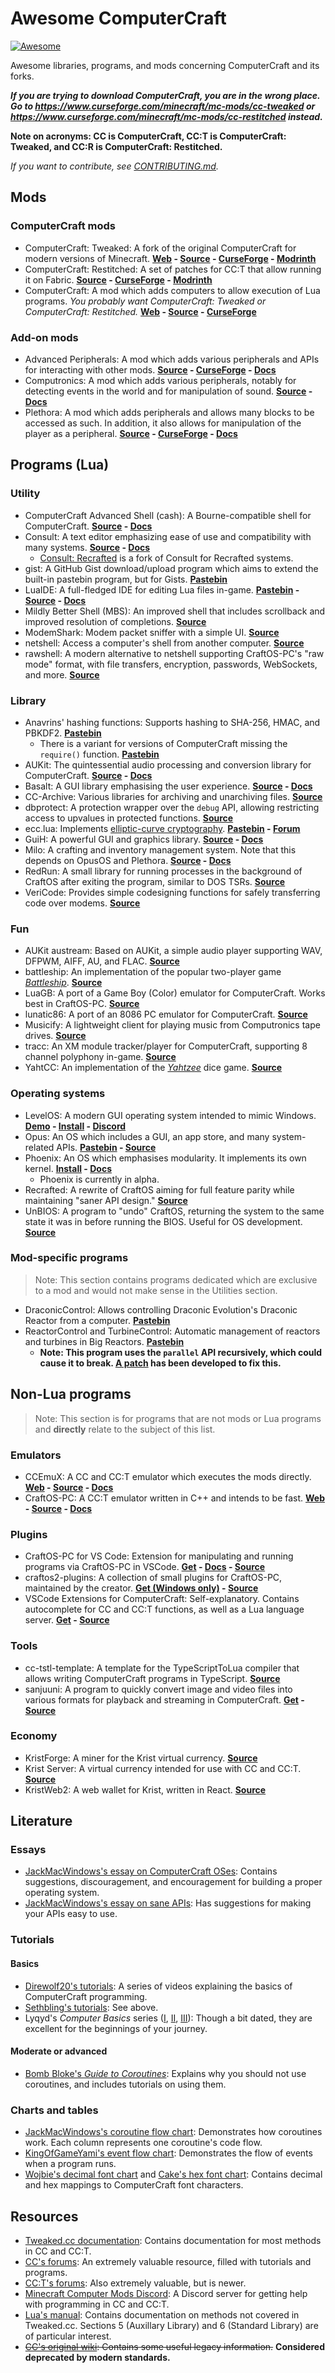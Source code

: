 # Awesome ComputerCraft

[![Awesome](https://awesome.re/badge.svg)](https://awesome.re)

Awesome libraries, programs, and mods concerning ComputerCraft and its forks.

***If you are trying to download ComputerCraft, you are in the wrong place. Go to https://www.curseforge.com/minecraft/mc-mods/cc-tweaked or https://www.curseforge.com/minecraft/mc-mods/cc-restitched instead.***

**Note on acronyms: CC is ComputerCraft, CC:T is ComputerCraft: Tweaked, and CC:R is ComputerCraft: Restitched.**

*If you want to contribute, see [CONTRIBUTING.md](./CONTRIBUTING.md).*

## Mods
### ComputerCraft mods

- ComputerCraft: Tweaked: A fork of the original ComputerCraft for modern versions of Minecraft. **[Web](https://computercraft.cc) - [Source](https://github.com/cc-tweaked/CC-Tweaked) - [CurseForge](https://www.curseforge.com/minecraft/mc-mods/cc-tweaked) - [Modrinth](https://modrinth.com/mod/cc-tweaked)**
- ComputerCraft: Restitched: A set of patches for CC:T that allow running it on Fabric. **[Source](https://github.com/cc-tweaked/cc-restitched) - [CurseForge](https://www.curseforge.com/minecraft/mc-mods/cc-restitched) - [Modrinth](https://modrinth.com/mod/cc-restitched)**
- ComputerCraft: A mod which adds computers to allow execution of Lua programs. *You probably want ComputerCraft: Tweaked or ComputerCraft: Restitched.* **[Web](http://computercraft.info) - [Source](https://githun.com/dan200/ComputerCraft) - [CurseForge](https://www.curseforge.com/minecraft/mc-mods/computercraft)**

### Add-on mods

- Advanced Peripherals: A mod which adds various peripherals and APIs for interacting with other mods. **[Source](https://github.com/Seniorendi/AdvancedPeripherals) - [CurseForge](https://www.curseforge.com/minecraft/mc-mods/advanced-peripherals) - [Docs](https://peaceful-nobel-03befe.netlify.app)**
- Computronics: A mod which adds various peripherals, notably for detecting events in the world and for manipulation of sound. **[Source](https://github.com/Vexatos/Computronics) - [Docs](https://wiki.vexatos.com/wiki:computronics)**
- Plethora: A mod which adds peripherals and allows many blocks to be accessed as such. In addition, it also allows for manipulation of the player as a peripheral. **[Source](https://github.com/SquidDev-CC/plethora) - [CurseForge](https://minecraft.curseforge.com/projects/plethora-peripherals) - [Docs](https://plethora.madefor.cc)**

## Programs (Lua)
### Utility

- ComputerCraft Advanced Shell (cash): A Bourne-compatible shell for ComputerCraft. **[Source](https://github.com/MCJack123/cash) - [Docs](https://cash.madefor.cc)**
- Consult: A text editor emphasizing ease of use and compatibility with many systems. **[Source](https://github.com/1Turtle/CONSULT) - [Docs](https://consult.madefor.cc)**
    - [Consult: Recrafted](https://github.com/manaphoenix/CONSULT_RECRAFTED) is a fork of Consult for Recrafted systems.
- gist: A GitHub Gist download/upload program which aims to extend the built-in pastebin program, but for Gists. **[Pastebin](https://pastebin.com/zSLPYpqs)**
- LuaIDE: A full-fledged IDE for editing Lua files in-game. **[Pastebin](https://pastebin.com/vyAZc6tJ) - [Source](https://github.com/benanders/LuaIDE) - [Docs](http://www.computercraft.info/forums2/index.php?/topic/12347-luaide-10-you-might-actually-like-editing-in-game/)**
- Mildly Better Shell (MBS): An improved shell that includes scrollback and improved resolution of completions. **[Source](https://github.com/SquidDev-CC/mbs)**
- ModemShark: Modem packet sniffer with a simple UI. **[Source](https://gist.github.com/MCJack123/56ca71555d9c0f78d4c985f1e9ad28e8)**
- netshell: Access a computer's shell from another computer. **[Source](https://github.com/lyqyd/cc-netshell)**
- rawshell: A modern alternative to netshell supporting CraftOS-PC's "raw mode" format, with file transfers, encryption, passwords, WebSockets, and more. **[Source](https://gist.github.com/MCJack123/8c8861e5e3082d2bed18d07641b5b2cc)**

### Library

- Anavrins' hashing functions: Supports hashing to SHA-256, HMAC, and PBKDF2. **[Pastebin](https://pastebin.com/6UV4qfNF)**
    - There is a variant for versions of ComputerCraft missing the `require()` function. **[Pastebin](https://pastebin.com/Qk31PubV)**
- AUKit: The quintessential audio processing and conversion library for ComputerCraft. **[Source](https://github.com/MCJack123/AUKit) - [Docs](https://mcjack123.github.io/AUKit/)**
- Basalt: A GUI library emphasising the user experience. **[Source](https://github.com/Pyroxenium/Basalt) - [Docs](https://basalt.madefor.cc/)**
- CC-Archive: Various libraries for archiving and unarchiving files. **[Source](https://github.com/MCJack123/CC-Archive)**
- dbprotect: A protection wrapper over the `debug` API, allowing restricting access to upvalues in protected functions. **[Source](https://gist.github.com/MCJack123/4cf6fc941a2d412b4195caafb9636363)**
- ecc.lua: Implements [elliptic-curve cryptography](https://en.wikipedia.org/wiki/Elliptic-curve_cryptography). **[Pastebin](https://pastebin.com/ZGJGBJdg) - [Forum](https://www.computercraft.info/forums2/index.php?/topic/29803-elliptic-curve-cryptography/)**
- GuiH: A powerful GUI and graphics library. **[Source](https://github.com/9551-Dev/GuiH) - [Docs](https://guih.madefor.cc/)**
- Milo: A crafting and inventory management system. Note that this depends on OpusOS and Plethora. **[Source](https://github.com/kepler155c/opus-apps/tree/master-1.8/milo) - [Docs](https://github.com/kepler155c/opus-apps/wiki/Milo-(crafting---storage-system))**
- RedRun: A small library for running processes in the background of CraftOS after exiting the program, similar to DOS TSRs. **[Source](https://gist.github.com/MCJack123/473475f07b980d57dd2bd818026c97e8)**
- VeriCode: Provides simple codesigning functions for safely transferring code over modems. **[Source](https://gist.github.com/MCJack123/7752c85918bcf23ada028abd615e8750)**

### Fun

- AUKit austream: Based on AUKit, a simple audio player supporting WAV, DFPWM, AIFF, AU, and FLAC. **[Source](https://github.com/MCJack123/AUKit/blob/master/austream.lua)**
- battleship: An implementation of the popular two-player game *[Battleship](https://en.wikipedia.org/wiki/Battleship_(game))*. **[Source](https://gist.github.com/MCJack123/7082da1d2ac725c33ff77389877ad7f4)**
- LuaGB: A port of a Game Boy (Color) emulator for ComputerCraft. Works best in CraftOS-PC. **[Source](https://github.com/MCJack123/LuaGB)**
- lunatic86: A port of an 8086 PC emulator for ComputerCraft. **[Source](https://github.com/MCJack123/lunatic86)**
- Musicify: A lightweight client for playing music from Computronics tape drives. **[Source](https://github.com/knijin/musicify)**
- tracc: An XM module tracker/player for ComputerCraft, supporting 8 channel polyphony in-game. **[Source](https://github.com/MCJack123/tracc/tree/playAudio)**
- YahtCC: An implementation of the *[Yahtzee](https://en.wikipedia.org/wiki/Yahtzee)* dice game. **[Source](https://gist.github.com/MCJack123/4f7f1635998f44630c8440e81213d32e)**

### Operating systems

- LevelOS: A modern GUI operating system intended to mimic Windows. **[Demo](https://www.youtube.com/watch?v=F29vH8W7ZjE) - [Install](http://install.leveloper.cc) - [Discord](https://discord.gg/vBsjGqy99U)**
- Opus: An OS which includes a GUI, an app store, and many system-related APIs. **[Pastebin](https://pastebin.com/UzGHLbNC) - [Source](https://github.com/kepler155c/opus)**
- Phoenix: An OS which emphasises modularity. It implements its own kernel. **[Install](https://phoenix.madefor.cc/install.lua) - [Docs](https://phoenix.madefor.cc)**
    - Phoenix is currently in alpha.
- Recrafted: A rewrite of CraftOS aiming for full feature parity while maintaining "saner API design." **[Source](https://github.com/ocawesome101/recrafted)**
- UnBIOS: A program to "undo" CraftOS, returning the system to the same state it was in before running the BIOS. Useful for OS development. **[Source](https://gist.github.com/MCJack123/42bc69d3757226c966da752df80437dc)**

### Mod-specific programs

> Note: This section contains programs dedicated which are exclusive to a mod and would not make sense in the Utilities section.

- DraconicControl: Allows controlling Draconic Evolution's Draconic Reactor from a computer. **[Pastebin](https://pastebin.com/UqVHTht5)**
- ReactorControl and TurbineControl: Automatic management of reactors and turbines in Big Reactors. **[Pastebin](https://pastebin.com/p4zeq7Ma)**
    - **Note: This program uses the `parallel` API recursively, which could cause it to break. [A patch](https://pastebin.com/2ZrbnH5w) has been developed to fix this.**

## Non-Lua programs

> Note: This section is for programs that are not mods or Lua programs and **directly** relate to the subject of this list.

### Emulators

- CCEmuX: A CC and CC:T emulator which executes the mods directly. **[Web](https://emux.cc) - [Source](https://github.com/CCEmuX/CCEmuX) - [Docs](https://emux.cc/getting-started.html)**
- CraftOS-PC: A CC:T emulator written in C++ and intends to be fast. **[Web](https://www.craftos-pc.cc) - [Source](https://github.com/MCJack123/craftos2) - [Docs](https://www.craftos-pc.cc/docs)**

### Plugins

- CraftOS-PC for VS Code: Extension for manipulating and running programs via CraftOS-PC in VSCode. **[Get](https://marketplace.visualstudio.com/items?itemName=JackMacWindows.craftos-pc) - [Docs](https://www.craftos-pc.cc/docs/extension) - [Source](https://github.com/MCJack123/vscode-craftos-pc)**
- craftos2-plugins: A collection of small plugins for CraftOS-PC, maintained by the creator. **[Get (Windows only)](https://github.com/MCJack123/craftos2-plugins/tree/master/x64-windows) - [Source](https://github.com/MCJack123/craftos2-plugins)**
- VSCode Extensions for ComputerCraft: Self-explanatory. Contains autocomplete for CC and CC:T functions, as well as a Lua language server. **[Get](https://marketplace.visualstudio.com/items?itemName=lemmmy.computercraft-extension-pack) - [Source](https://github.com/Lemmmy/computercraft-extension-pack)**

### Tools

- cc-tstl-template: A template for the TypeScriptToLua compiler that allows writing ComputerCraft programs in TypeScript. **[Source](https://github.com/MCJack123/cc-tstl-template)**
- sanjuuni: A program to quickly convert image and video files into various formats for playback and streaming in ComputerCraft. **[Get](https://github.com/MCJack123/sanjuuni/releases/latest) - [Source](https://github.com/MCJack123/sanjuuni)**

### Economy

- KristForge: A miner for the Krist virtual currency. **[Source](https://github.com/tmpim/kristforge)**
- Krist Server: A virtual currency intended for use with CC and CC:T. **[Source](https://github.com/tmpim/Krist)**
- KristWeb2: A web wallet for Krist, written in React. **[Source](https://github.com/tmpim/KristWeb2)**

## Literature
### Essays

- [JackMacWindows's essay on ComputerCraft OSes](https://gist.github.com/MCJack123/4b2bca21bdc0cf5c67ce7177326c2154): Contains suggestions, discouragement, and encouragement for building a proper operating system.
- [JackMacWindows's essay on sane APIs](https://gist.github.com/MCJack123/39ac0847579b3676cc098aca5860c758): Has suggestions for making your APIs easy to use.

### Tutorials
#### Basics
- [Direwolf20's tutorials](https://www.youtube.com/watch?v=wrUHUhfCY5A): A series of videos explaining the basics of ComputerCraft programming. 
- [Sethbling's tutorials](https://www.youtube.com/watch?v=DSsx4VSe-Uk): See above.
- Lyqyd's _Computer Basics_ series ([I](http://www.computercraft.info/forums2/index.php?/topic/15033-computer-basics-i), [II](http://www.computercraft.info/forums2/index.php?/topic/15041-computer-basics-ii/), [III](http://www.computercraft.info/forums2/index.php?/topic/20905-computer-basics-iii/)): Though a bit dated, they are excellent for the beginnings of your journey.

#### Moderate or advanced
- [Bomb Bloke's _Guide to Coroutines_](http://www.computercraft.info/forums2/index.php?/topic/25670-bbs-guide-to-coroutines/): Explains why you should not use coroutines, and includes tutorials on using them. 

### Charts and tables

- [JackMacWindows's coroutine flow chart](https://cdn.discordapp.com/attachments/477911902152949771/959769473437560862/Blank_Diagram_1_Page_1.png): Demonstrates how coroutines work. Each column represents one coroutine's code flow.
- [KingOfGameYami's event flow chart](https://media.discordapp.net/attachments/477911902152949771/729709228675301380/image.png): Demonstrates the flow of events when a program runs.
- [Wojbie's decimal font chart](https://cdn.discordapp.com/attachments/477911902152949771/933498000385400862/1642633650325141456271.png) and [Cake's hex font chart](https://thox.madefor.cc/_images/encodings-cc-chars.png): Contains decimal and hex mappings to ComputerCraft font characters.

## Resources

- [Tweaked.cc documentation](https://tweaked.cc): Contains documentation for most methods in CC and CC:T.
- [CC's forums](https://computercraft.info/forums2): An extremely valuable resource, filled with tutorials and programs.
- [CC:T's forums](https://forums.computercraft.cc): Also extremely valuable, but is newer.
- [Minecraft Computer Mods Discord](https://discord.gg/H2UyJXe): A Discord server for getting help with programming in CC and CC:T.
- [Lua's manual](https://www.lua.org/manual/): Contains documentation on methods not covered in Tweaked.cc. Sections 5 (Auxillary Library) and 6 (Standard Library) are of particular interest.
- ~~[CC's original wiki](http://www.computercraft.info/wiki/Main_Page): Contains some useful legacy information.~~ **Considered deprecated by modern standards.**
